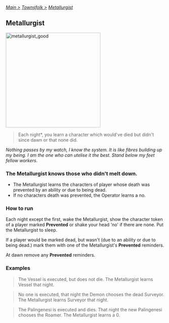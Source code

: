 [*Main >*](https://github.com/PowerofMoll/Mining-Timing---A-fancreation-to-Blood-on-the-Clocktower/blob/main/README.md)
[_Townsfolk >_](https://github.com/PowerofMoll/Mining-Timing---A-fancreation-to-Blood-on-the-Clocktower/blob/main/Townsfolk/README.md)
[_Metallurgist_](https://github.com/PowerofMoll/Mining-Timing---A-fancreation-to-Blood-on-the-Clocktower/blob/main/Townsfolk/Metallurgist/README.md)

## Metallurgist

<img src="https://github.com/user-attachments/assets/33b58c76-4d9a-4338-a790-5779beb6d17e" alt="metallurgist_good" width="300" height="300">

> Each night*, you learn a character which would've died but didn't since dawn or that none did.

*Nothing passes by my watch, I know the system. It is like fibres building up my being. I am the one who can utelise it the best. Stand below my feet fellow workers.*

### The Metallurgist knows those who didn't melt down.
- The Metallurgist learns the characters of player whose death was prevented by an ability or due to being dead.
- If no characters death was prevented, the Operator learns a no.

### How to run
Each night except the first, wake the Metallurgist, show the character token of a player marked **Prevented** or shake your head 'no' if there are none. Put the Metallurgist to sleep.

If a player would be marked dead, but wasn't (due to an ability or due to being dead.) mark them with one of the Metallurgist's **Prevented** reminders.

At dawn remove any **Prevented** reminders.

### Examples
> The Vessel is executed, but does not die. The Metallurgist learns Vessel that night.

> No one is executed, that night the Demon chooses the dead Surveyor. The Metallurgist learns Surveyor that night.

> The Palingenesi is executed and dies. That night the new Palingenesi chooses the Roamer. The Metallurgist learns a 0.
